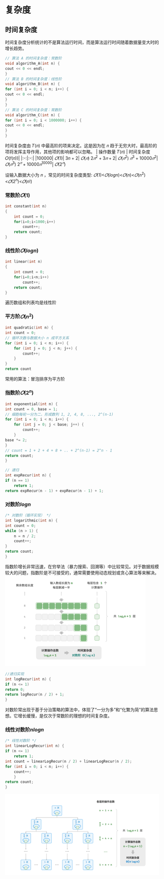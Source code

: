 # 复杂度
## 时间复杂度
时间复杂度分析统计的不是算法运行时间，而是算法运行时间随着数据量变大时的增长趋势。

```cpp
// 算法 A 的时间复杂度：常数阶
void algorithm_A(int n) {
cout << 0 << endl;
}
// 算法 B 的时间复杂度：线性阶
void algorithm_B(int n) {
for (int i = 0; i < n; i++) {
cout << 0 << endl;
}
}
// 算法 C 的时间复杂度：常数阶
void algorithm_C(int n) {
for (int i = 0; i < 1000000; i++) {
cout << 0 << endl;
}
}
```
时间复杂度由 𝑇(𝑛) 中最高阶的项来决定。这是因为在 𝑛 趋于无穷大时，最高阶的项将发挥主导作用，其他项的影响都可以忽略。
| 操作数量 𝑇(𝑛) | 时间复杂度 𝑂(𝑓(𝑛))|
|:-:|:-:|
|100000| $𝑂(1)$|
3𝑛 + 2| $𝑂(𝑛)$
$2𝑛^2 + 3𝑛 + 2$| $𝑂(𝑛^2)$
$𝑛^3 + 10000𝑛^2$| $𝑂(𝑛^3)$
$2^𝑛 + 10000𝑛^10000$| $𝑂(2^𝑛)$

设输入数据大小为 𝑛 ，常见的时间复杂度类型:
$𝑂(1)$<$𝑂(logn)$<$𝑂(n)$<$𝑂(n^2)$<$𝑂(2^n)$<$𝑂(n!)$
### 常数阶$𝑂(1)$
```cpp
int constant(int n)
{
    int count = 0;
    for(i=0;i<1000;i++)
        count++;
    return count;
}
```
### 线性阶$𝑂(logn)$
```cpp
int linear(int n)
{
    int count = 0;
    for(i=0;i<n;i++)
        count++;
    return count;
}
```
遍历数组和列表均是线性阶
### 平方阶$𝑂(n^2)$
```cpp
int quadratic(int n) {
int count = 0;
// 循环次数与数据大小 n 成平方关系
for (int i = 0; i < n; i++) {
    for (int j = 0; j < n; j++) {
        count++;
    }
}
return count
```
常用的算法：冒泡排序为平方阶
### 指数阶$𝑂(2^n)$
```cpp
int exponential(int n) {
int count = 0, base = 1;
// 细胞每轮一分为二，形成数列 1, 2, 4, 8, ..., 2^(n-1)
for (int i = 0; i < n; i++) {
    for (int j = 0; j < base; j++) {
        count++;
    }
base *= 2;
}
// count = 1 + 2 + 4 + 8 + .. + 2^(n-1) = 2^n - 1
return count;
}
```
```cpp
// 递归
int expRecur(int n) {
if (n == 1)
    return 1;
return expRecur(n - 1) + expRecur(n - 1) + 1;
```
### 对数阶$logn$
```cpp
/* 对数阶（循环实现） */
int logarithmic(int n) {
int count = 0;
while (n > 1) {
    n = n / 2;
    count++;
}
return count;
}
```
指数阶增长非常迅速，在穷举法（暴力搜索、回溯等）中比较常见。对于数据规模较大的问题，指数阶是不可接受的，通常需要使用动态规划或贪心算法等来解决。
![Alt text](../img/logn.png)

```cpp
//递归实现
int logRecur(int n) {
if (n <= 1)
return 0;
return logRecur(n / 2) + 1;
}
```
对数阶常出现于基于分治策略的算法中，体现了“一分为多”和“化繁为简”的算法思想。它增长缓慢，是仅次于常数阶的理想的时间复杂度。
### 线性对数阶$nlogn$
```cpp
/* 线性对数阶 */
int linearLogRecur(int n) {
if (n <= 1)
    return 1;
int count = linearLogRecur(n / 2) + linearLogRecur(n / 2);
for (int i = 0; i < n; i++) {
    count++;
    }
return count;
}
```
![Alt text](../img/nlogn.png)

